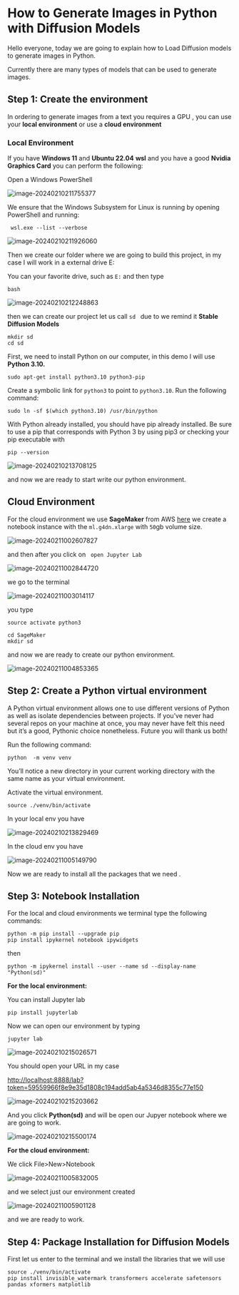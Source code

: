 # How to Generate Images in Python with Diffusion Models 

Hello everyone, today we are going to explain how to Load Diffusion models to generate images in Python.

Currently there are many types of models that can be used to generate images.

## Step 1:  Create the environment

In ordering to generate images from a text you requires a GPU , you can use your **local environment** or use a **cloud environment**

### Local  Environment

If you have  **Windows 11** and **Ubuntu 22.04** **wsl** and you have a good **Nvidia Graphics Card**  you can perform the following:

Open a Windows PowerShell 

![image-20240210211755377](./assets/images/posts/README/image-20240210211755377.png)

We ensure that the Windows Subsystem for Linux is running by opening PowerShell and running:

```
 wsl.exe --list --verbose
```

![image-20240210211926060](./assets/images/posts/README/image-20240210211926060.png)

Then we create our folder where we are going to build this project, in my case I will work in a external drive  E:

You can your favorite drive, such as `E:`  and then type	

```
bash
```

![image-20240210212248863](./assets/images/posts/README/image-20240210212248863.png)

then we can create our project let us call `sd ` due to we remind it **Stable Diffusion Models**

```
mkdir sd
cd sd
```

First, we need to install Python on our computer, in this demo I will use **Python 3.10.** 

```
sudo apt-get install python3.10 python3-pip
```

 Create a symbolic link for `python3` to point to `python3.10`. Run the following command:

```
sudo ln -sf $(which python3.10) /usr/bin/python   
```

With Python already installed, you should have pip already installed. Be sure to use a pip that corresponds with Python 3 by using pip3 or checking your pip executable with 

```
pip --version
```

![image-20240210213708125](assets/images/posts/README/image-20240210213708125.png)

and now we are ready to start write our python environment.

## Cloud Environment

For the cloud environment we use **SageMaker**  from AWS [here](https://aws.amazon.com/marketplace/management/signin) we create a notebook instance with the `ml.g4dn.xlarge` with `50`gb volume size. 

![image-20240211002607827](assets/images/posts/README/image-20240211002607827.png)

and then after you click on ` open Jupyter Lab`

![image-20240211002844720](assets/images/posts/README/image-20240211002844720.png)

we go to the terminal

![image-20240211003014117](assets/images/posts/README/image-20240211003014117.png)

you type

```
source activate python3
```

```
cd SageMaker
mkdir sd
```

and now we are ready to create our python environment.

![image-20240211004853365](assets/images/posts/README/image-20240211004853365.png)

## Step 2: Create a Python virtual environment

A Python virtual environment allows one to use different versions of Python as well as isolate dependencies between projects. If you’ve never had several repos on your machine at once, you may never have felt this need but it’s a good, Pythonic choice nonetheless. Future you will thank us both!

Run the following command:

```
python  -m venv venv
```

You’ll notice a new directory in your current working directory with the same name as your virtual environment.

Activate the virtual environment.

```
source ./venv/bin/activate
```

In your local env you have

![image-20240210213829469](assets/images/posts/README/image-20240210213829469.png)

In the cloud env you have

![image-20240211005149790](assets/images/posts/README/image-20240211005149790.png)

Now we are ready to install all the packages that we need .

## Step 3: Notebook Installation



For the local and cloud environments  we terminal type the following commands:

```
python -m pip install --upgrade pip
pip install ipykernel notebook ipywidgets
```

then

```
python -m ipykernel install --user --name sd --display-name "Python(sd)"
```

**For the local environment:**

You can install Jupyter lab

```
pip install jupyterlab
```

Now we can open our environment by typing 

```
jupyter lab
```

![image-20240210215026571](assets/images/posts/README/image-20240210215026571.png)

You should open your URL  in my case

  [http://localhost:8888/lab?token=59559966f8e9e35d1808c194add5ab4a5346d8355c77e150](  http://localhost:8888/lab?token=59559966f8e9e35d1808c194add5ab4a5346d8355c77e150)

![image-20240210215203662](assets/images/posts/README/image-20240210215203662.png)

And you click **Python(sd)** and will be open our Jupyer notebook where we are going to work.

![image-20240210215500174](assets/images/posts/README/image-20240210215500174.png)

**For the cloud environment:**

We click File>New>Notebook

![image-20240211005832005](assets/images/posts/README/image-20240211005832005.png)

and we select just our environment created

![image-20240211005901128](assets/images/posts/README/image-20240211005901128.png)

and we are ready to work.

## Step 4: Package Installation for Diffusion Models

First let us enter to the terminal and we install the libraries that we will use

```
source ./venv/bin/activate
pip install invisible_watermark transformers accelerate safetensors pandas xformers matplotlib
```

